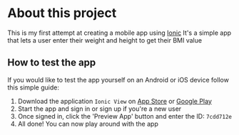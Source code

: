 # About this project

This is my first attempt at creating a mobile app using [Ionic](http://ionicframework.com/)
It's a simple app that lets a user enter their weight and height to get their BMI value

## How to test the app

If you would like to test the app yourself on an Android or iOS device follow this simple guide:

1. Download the application `Ionic View` on [App Store](https://itunes.apple.com/us/app/ionic-view/id849930087?ls=1&mt=8) or [Google Play](https://play.google.com/store/apps/details?id=com.ionic.viewapp)
2. Start the app and sign in or sign up if you're a new user
3. Once signed in, click the 'Preview App' button and enter the ID: `7cdd712e`
4. All done! You can now play around with the app
